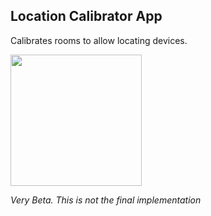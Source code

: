 ## Location Calibrator App

Calibrates rooms to allow locating devices.

<img src="https://s3-ap-southeast-2.amazonaws.com/uploads-au.hipchat.com/25403/256486/Vq0WSwKMDTAi037/calibration.gif" width="210"/>

*Very Beta. This is not the final implementation*
